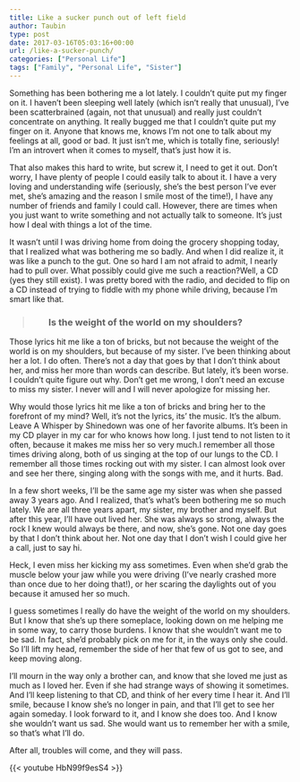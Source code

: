 ```yaml
--- 
title: Like a sucker punch out of left field 
author: Taubin 
type: post 
date: 2017-03-16T05:03:16+00:00 
url: /like-a-sucker-punch/ 
categories: ["Personal Life"] 
tags: ["Family", "Personal Life", "Sister"]
--- 
```


Something has been bothering me a lot lately. I couldn&#8217;t quite put my finger on it. I haven&#8217;t been sleeping well lately (which isn&#8217;t really that unusual), I&#8217;ve been scatterbrained (again, not that unusual) and really just couldn&#8217;t concentrate on anything. It really bugged me that I couldn&#8217;t quite put my finger on it. Anyone that knows me, knows I&#8217;m not one to talk about my feelings at all, good or bad. It just isn&#8217;t me, which is totally fine, seriously! I&#8217;m an introvert when it comes to myself, that&#8217;s just how it is. 

That also makes this hard to write, but screw it, I need to get it out. Don&#8217;t worry, I have plenty of people I could easily talk to about it. I have a very loving and understanding wife (seriously, she&#8217;s the best person I&#8217;ve ever met, she&#8217;s amazing and the reason I smile most of the time!), I have any number of friends and family I could call. However, there are times when you just want to write something and not actually talk to someone. It&#8217;s just how I deal with things a lot of the time. 

It wasn&#8217;t until I was driving home from doing the grocery shopping today, that I realized what was bothering me so badly. And when I did realize it, it was like a punch to the gut. One so hard I am not afraid to admit, I nearly had to pull over. What possibly could give me such a reaction?Well, a CD (yes they still exist). I was pretty bored with the radio, and decided to flip on a CD instead of trying to fiddle with my phone while driving, because I&#8217;m smart like that.

> <h3 style="padding-left: 30px;">
>   Is the weight of the world on my shoulders?
> </h3>

Those lyrics hit me like a ton of bricks, but not because the weight of the world is on 
my shoulders, but because of my sister. I&#8217;ve been thinking about her a lot. I do 
often. There&#8217;s not a day that goes by that I don&#8217;t think about her, and miss 
her more than words can describe. But lately, it&#8217;s been worse. I couldn&#8217;t 
quite figure out why. Don&#8217;t get me wrong, I don&#8217;t need an excuse to miss my 
sister. I never will and I will never apologize for missing her.

Why would those lyrics hit me like a ton of bricks and bring her to the forefront of my mind? Well, it&#8217;s not the lyrics, its&#8217; the music. It&#8217;s the album. Leave A Whisper by Shinedown was one of her favorite albums. It&#8217;s been in my CD player in my car for who knows how long. I just tend to not listen to it often, because it makes me miss her so very much.I remember all those times driving along, both of us singing at the top of our lungs to the CD. I remember all those times rocking out with my sister. I can almost look over and see her there, singing along with the songs with me, and it hurts. Bad.

In a few short weeks, I&#8217;ll be the same age my sister was when she passed away 3 years ago. And I realized, that&#8217;s what&#8217;s been bothering me so much lately. We are all three years apart, my sister, my brother and myself. But after this year, I&#8217;ll have out lived her. She was always so strong, always the rock I knew would always be there, and now, she&#8217;s gone. Not one day goes by that I don&#8217;t think about her. Not one day that I don&#8217;t wish I could give her a call, just to say hi.

Heck, I even miss her kicking my ass sometimes. Even when she&#8217;d grab the muscle below your jaw while you were driving (I&#8217;ve nearly crashed more than once due to her doing that!), or her scaring the daylights out of you because it amused her so much.

I guess sometimes I really do have the weight of the world on my shoulders. But I know that she&#8217;s up there someplace, looking down on me helping me in some way, to carry those burdens. I know that she wouldn&#8217;t want me to be sad. In fact, she&#8217;d probably pick on me for it, in the ways only she could. So I&#8217;ll lift my head, remember the side of her that few of us got to see, and keep moving along.

I&#8217;ll mourn in the way only a brother can, and know that she loved me just as much as I loved her. Even if she had strange ways of showing it sometimes. And I&#8217;ll keep listening to that CD, and think of her every time I hear it. And I&#8217;ll smile, because I know she&#8217;s no longer in pain, and that I&#8217;ll get to see her again someday. I look forward to it, and I know she does too. And I know she wouldn&#8217;t want us sad. She would want us to remember her with a smile, so that&#8217;s what I&#8217;ll do.

After all, troubles will come, and they will pass.

{{< youtube HbN99f9esS4 >}}
